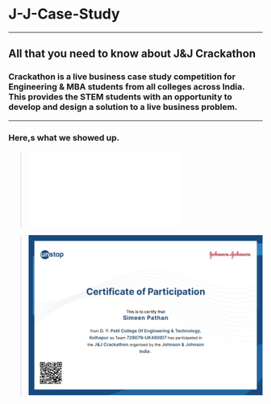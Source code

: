 # J-J-Case-Study
---
## All that you need to know about J&J Crackathon
### Crackathon is a live business case study competition for Engineering & MBA students from all colleges across India. This provides the STEM students with an opportunity to develop and design a solution to a live business problem.
---
### Here,s what we showed up.
>![Submission](file:///C:/Users/Simeen/OneDrive/Desktop/Document/J&J%20case%20study.pdf)

>![Certificate](/Document/Certificate.jpeg)
